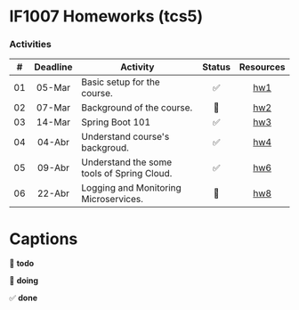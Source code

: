 IF1007 Homeworks (tcs5)
=========

### Activities

| # | Deadline | Activity                                   | Status              | Resources   |
|:-:|:--------:|--------------------------------------------|:-------------------:|:-----------:|
| 01 | 05-Mar  | Basic setup for the course.                | :white_check_mark:  | [hw1][hw1]  |
| 02 | 07-Mar  | Background of the course.                  | :red_circle:        | [hw2](hw2)  |
| 03 | 14-Mar  | Spring Boot 101                            | :white_check_mark:  | [hw3](hw3)  |
| 04 | 04-Abr  | Understand course's backgroud.             | :white_check_mark:  | [hw4](hw4)  |
| 05 | 09-Abr  | Understand the some tools of Spring Cloud. | :white_check_mark:  | [hw6](hw6)  |
| 06 | 22-Abr  | Logging and Monitoring Microservices.      | :red_circle:        | [hw8](hw8)  |


Captions
=========
:red_circle: **todo**

:large_blue_circle: **doing**

:white_check_mark: **done**


[hw1]: https://github.com/tacsio/IF1007-HW/blob/master/hw1/tcs5-HW1.md
[hw2]: https://github.com/tacsio/IF1007-HW/blob/master/hw2/tcs5-HW2.md
[hw3]: https://github.com/tacsio/IF1007-HW/blob/master/hw3/README.md
[hw4]: https://github.com/tacsio/IF1007-HW/blob/master/hw4/README.md
[hw6]: https://github.com/tacsio/IF1007-HW/blob/master/hw6/README.md
[hw8]: https://github.com/tacsio/IF1007-HW/blob/master/hw8/README.md
